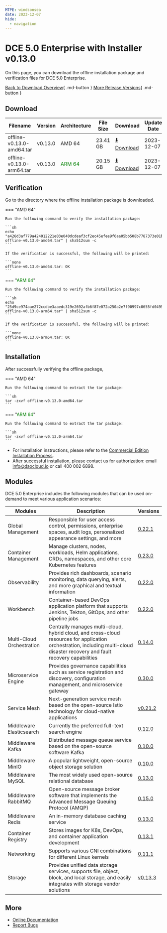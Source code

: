 ```yaml
---
MTPE: windsonsea
date: 2023-12-07
hide:
  - navigation
---
```


# DCE 5.0 Enterprise with Installer v0.13.0

On this page, you can download the offline installation package and verification files for DCE 5.0 Enterprise.

[Back to Download Overview](../index.md#_2){ .md-button } [More Release Versions](./dce5-installer-history.md){ .md-button }

## Download

| Filename | Version | Architecture | File Size | Download | Update Date |
| -------- | ------- | ------------ | --------- | -------- | ----------- |
| offline-v0.13.0-amd64.tar | v0.13.0 | AMD 64 | 23.41 GB | [:arrow_down: Download](https://qiniu-download-public.daocloud.io/DaoCloud_Enterprise/dce5/offline-v0.13.0-amd64.tar) | 2023-12-07 |
| offline-v0.13.0-arm64.tar | v0.13.0 | <font color="green">ARM 64</font> | 20.15 GB | [:arrow_down: Download](https://qiniu-download-public.daocloud.io/DaoCloud_Enterprise/dce5/offline-v0.13.0-arm64.tar) | 2023-12-07 |

## Verification

Go to the directory where the offline installation package is downloaded.

=== "AMD 64"

    Run the following command to verify the installation package:

    ```sh
    echo "a426d3af779a424012221e03e040dcdeaf3cf2ec45efee9f6aa05bb508b7787373e01b4d229b8e29ee97bb77bfc4f9cc24f6fefc918a981f226ed0edba665bb2  offline-v0.13.0-amd64.tar" | sha512sum -c
    ```

    If the verification is successful, the following will be printed:

    ```none
    offline-v0.13.0-amd64.tar: OK
    ```

=== "<font color="green">ARM 64</font>"

    Run the following command to verify the installation package:

    ```sh
    echo "25d9ce974aae272ccdbe3aaedc319e2692afb6f87e072a250a2e7f90997c0655fd04956533be5bdb8d3ea6f6641c0418087894a853f925fec0b432fb2d8ce8f9  offline-v0.13.0-arm64.tar" | sha512sum -c
    ```

    If the verification is successful, the following will be printed:

    ```none
    offline-v0.13.0-arm64.tar: OK
    ```

## Installation

After successfully verifying the offline package,

=== "AMD 64"

    Run the following command to extract the tar package:

    ```sh
    tar -zxvf offline-v0.13.0-amd64.tar
    ```

=== "<font color="green">ARM 64</font>"

    Run the following command to extract the tar package:

    ```sh
    tar -zxvf offline-v0.13.0-arm64.tar
    ```

- For installation instructions, please refer to the [Commercial Edition Installation Process](../../install/commercial/start-install.md).
- After successful installation, please contact us for authorization: email info@daocloud.io or call 400 002 6898.

## Modules

DCE 5.0 Enterprise includes the following modules that can be used on-demand to meet various application scenarios:

| Modules | Description | Versions |
| ------- | ----------- | -------- |
| Global Management | Responsible for user access control, permissions, enterprise spaces, audit logs, personalized appearance settings, and more | [0.22.1](../../ghippo/intro/release-notes.md#v0221) |
| Container Management | Manage clusters, nodes, workloads, Helm applications, CRDs, namespaces, and other core Kubernetes features | [0.23.0](../../kpanda/intro/release-notes.md#v0230) |
| Observability | Provides rich dashboards, scenario monitoring, data querying, alerts, and more graphical and textual information | [0.22.0](../../insight/intro/releasenote.md#v0220) |
| Workbench | Container-based DevOps application platform that supports Jenkins, Tekton, GitOps, and other pipeline jobs | [0.22.0](../../amamba/intro/release-notes.md#v0220) |
| Multi-Cloud Orchestration | Centrally manages multi-cloud, hybrid cloud, and cross-cloud resources for application orchestration, including multi-cloud disaster recovery and fault recovery capabilities | [0.14.0](../../kairship/intro/release-notes.md#v0140) |
| Microservice Engine | Provides governance capabilities such as service registration and discovery, configuration management, and microservice gateway | [0.30.0](../../skoala/intro/release-notes.md#v0300) |
| Service Mesh | Next-generation service mesh based on the open-source Istio technology for cloud-native applications | [v0.21.2](../../mspider/intro/release-notes.md#v0212) |
| Middleware Elasticsearch | Currently the preferred full-text search engine | [0.12.0](../../middleware/elasticsearch/release-notes.md#v0120) |
| Middleware Kafka | Distributed message queue service based on the open-source software Kafka | [0.10.0](../../middleware/kafka/release-notes.md#v0100) |
| Middleware MinIO | A popular lightweight, open-source object storage solution | [0.10.0](../../middleware/minio/release-notes.md#v0100) |
| Middleware MySQL | The most widely used open-source relational database | [0.13.0](../../middleware/mysql/release-notes.md#v0130) |
| Middleware RabbitMQ | Open-source message broker software that implements the Advanced Message Queuing Protocol (AMQP) | [0.15.0](../../middleware/rabbitmq/release-notes.md#v0150) |
| Middleware Redis | An in-memory database caching service | [0.13.0](../../middleware/redis/release-notes.md#v0130) |
| Container Registry | Stores images for K8s, DevOps, and container application development | [0.13.1](../../kangaroo/intro/release-notes.md) |
| Networking | Supports various CNI combinations for different Linux kernels | [0.11.1](../../network/intro/releasenotes.md) |
| Storage | Provides unified data storage services, supports file, object, block, and local storage, and easily integrates with storage vendor solutions | [v0.13.3](../../storage/hwameistor/releasenotes.md) |

## More

- [Online Documentation](../../dce/index.md)
- [Report Bugs](https://github.com/DaoCloud/DaoCloud-docs/issues)
